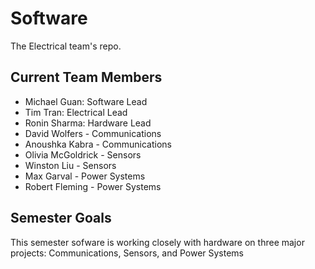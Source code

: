 # Software
The Electrical team's repo.

## Current Team Members
* Michael Guan: Software Lead
* Tim Tran: Electrical Lead
* Ronin Sharma: Hardware Lead
* David Wolfers - Communications
* Anoushka Kabra - Communications
* Olivia McGoldrick - Sensors
* Winston Liu - Sensors
* Max Garval - Power Systems
* Robert Fleming - Power Systems


## Semester Goals


This semester sofware is working closely with hardware on three major projects: Communications, Sensors, and Power Systems




